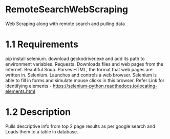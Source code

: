 # RemoteSearchWebScraping
Web Scraping along with remote search and pulling data
# 1.1 Requirements
pip install selenium.
download geckodriver.exe and add its path to environment variables.
Requests. Downloads files and web pages from the Internet.
Beautiful Soup. Parses HTML, the format that web pages are written in.
Selenium. Launches and controls a web browser. Selenium is able to fill in forms and simulate mouse clicks in this browser.
Refer Link for identifying elements - https://selenium-python.readthedocs.io/locating-elements.html
# 1.2 Description
Pulls descriptive info from top 2 page results as per google search and Loads them to a table in database.
